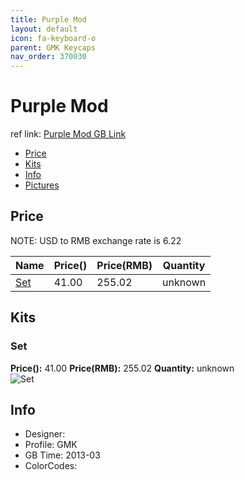```yaml
---
title: Purple Mod
layout: default
icon: fa-keyboard-o
parent: GMK Keycaps
nav_order: 370030
---
```


# Purple Mod

ref link: [Purple Mod  GB Link]()

* [Price](#price)
* [Kits](#kits)
* [Info](#info)
* [Pictures](#pictures)


## Price  
NOTE: USD to RMB exchange rate is 6.22

| Name          | Price()    |  Price(RMB) | Quantity |
| ------------- | ------------ |  ---------- | -------- |
|[Set](#set)|41.00|255.02|unknown|


## Kits
### Set
**Price():** 41.00    **Price(RMB):** 255.02    **Quantity:** unknown  
<img src="{{ 'assets/images/gmk-keycaps/purplemod/kits_pics/set.jpg' | relative_url }}" alt="Set" class="image featured">


## Info
* Designer: 
* Profile: GMK 
* GB Time: 2013-03
* ColorCodes:  

